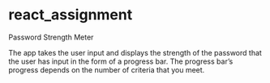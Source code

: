 # react_assignment
Password Strength Meter

The app takes the user input and displays the strength of the password that the user has input in the form of a progress bar. The progress bar’s progress depends on the number of criteria that you meet.
